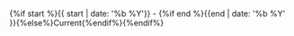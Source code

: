 {%if start %}{{ start | date: '%b %Y'}} - {%if end %}{{end | date: '%b %Y' }}{%else%}Current{%endif%}{%endif%}
